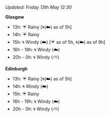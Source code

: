 *Updated: Friday 13th May 12:30*

**Glasgow**

* 13h: :umbrella: Rainy [:cyclone:(:cloud:) as of 5h]
* 14h: :umbrella: Rainy
* 15h: :cyclone: Windy (:cloud:) [:umbrella: as of 5h, :cyclone:(:cloud:) as of 9h]
* 16h - 19h: :cyclone: Windy (:cloud:)
* 20h - 0h: :cyclone: Windy (:partly_sunny:)

**Edinburgh**

* 13h: :umbrella: Rainy [:cyclone:(:cloud:) as of 5h]
* 14h: :cyclone: Windy (:cloud:)
* 15h: :umbrella: Rainy
* 16h - 19h: :cyclone: Windy (:cloud:)
* 20h - 0h: :cyclone: Windy (:partly_sunny:)
